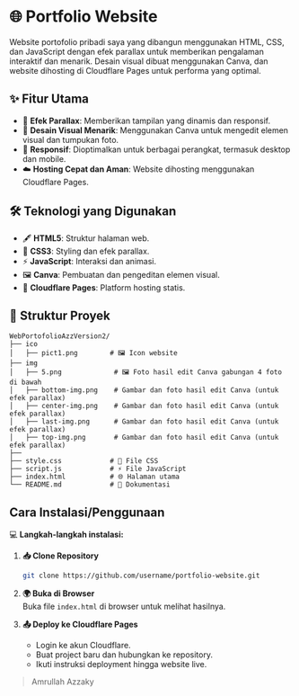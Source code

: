 # 🌐 Portfolio Website  

Website portofolio pribadi saya yang dibangun menggunakan HTML, CSS, dan JavaScript dengan efek parallax untuk memberikan pengalaman interaktif dan menarik. Desain visual dibuat menggunakan Canva, dan website dihosting di Cloudflare Pages untuk performa yang optimal.  

## ✨ Fitur Utama  
- 🌟 **Efek Parallax**: Memberikan tampilan yang dinamis dan responsif.  
- 🎨 **Desain Visual Menarik**: Menggunakan Canva untuk mengedit elemen visual dan tumpukan foto.  
- 📱 **Responsif**: Dioptimalkan untuk berbagai perangkat, termasuk desktop dan mobile.  
- ☁️ **Hosting Cepat dan Aman**: Website dihosting menggunakan Cloudflare Pages.  

## 🛠️ Teknologi yang Digunakan  
- 🖋️ **HTML5**: Struktur halaman web.  
- 🎨 **CSS3**: Styling dan efek parallax.  
- ⚡ **JavaScript**: Interaksi dan animasi.  
- 🖼️ **Canva**: Pembuatan dan pengeditan elemen visual.  
- 🚀 **Cloudflare Pages**: Platform hosting statis.  

## 📂 Struktur Proyek  
```
WebPortofolioAzzVersion2/
├── ico
│   ├── pict1.png        # 🖼️ Icon website  
├── img
│   ├── 5.png             # 🖼️ Foto hasil edit Canva gabungan 4 foto di bawah  
│   ├── bottom-img.png    # Gambar dan foto hasil edit Canva (untuk efek parallax)  
│   ├── center-img.png    # Gambar dan foto hasil edit Canva (untuk efek parallax)  
│   ├── last-img.png      # Gambar dan foto hasil edit Canva (untuk efek parallax)  
│   ├── top-img.png       # Gambar dan foto hasil edit Canva (untuk efek parallax)  
├──
├── style.css            # 🎨 File CSS  
├── script.js            # ⚡ File JavaScript  
├── index.html           # 🌐 Halaman utama  
└── README.md            # 📄 Dokumentasi  
```  

## Cara Instalasi/Penggunaan  
💻 **Langkah-langkah instalasi:**  
1. **📥 Clone Repository**  
   ```bash  
   git clone https://github.com/username/portfolio-website.git  
   ```  

2. **🌍 Buka di Browser**  
   Buka file `index.html` di browser untuk melihat hasilnya.  

3. **📤 Deploy ke Cloudflare Pages**  
   - Login ke akun Cloudflare.  
   - Buat project baru dan hubungkan ke repository.  
   - Ikuti instruksi deployment hingga website live.  

> Amrullah Azzaky  
